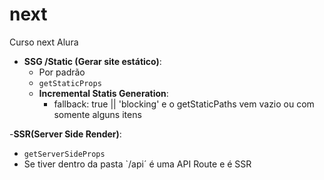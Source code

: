 # next
Curso next Alura
- **SSG /Static (Gerar site estático)**:
  - Por padrão 
  - `getStaticProps`
  - **Incremental Statis Generation**:
    - fallback: true || 'blocking' e o getStaticPaths vem vazio ou com somente alguns itens
    
    
-**SSR(Server Side Render)**:
  - `getServerSideProps`
  - Se tiver dentro da pasta `/api´ é uma API Route e é SSR
